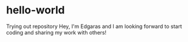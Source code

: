 # hello-world
Trying out repository
Hey, I'm Edgaras and I am looking forward to start coding and sharing my work with others!
